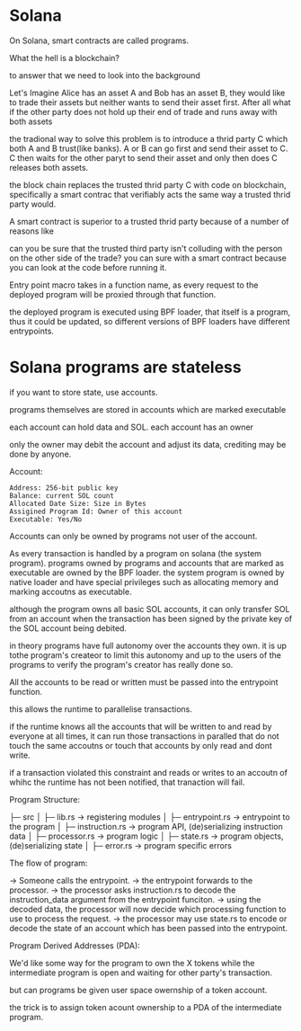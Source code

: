 # Solana

On Solana, smart contracts are called programs.

What the hell is a blockchain?

to answer that we need to look into the background 

Let's Imagine Alice has an asset A and Bob has an asset B, they would like to trade their assets but neither wants to send their asset first. After all what if the other party does not hold up their end of trade and runs away with both assets

the tradional way to solve this problem is to introduce a thrid party C which both A and B trust(like banks). A or B can go first and send their asset to C. C then waits for the other paryt to send their asset and only then does C releases both assets.

the block chain replaces the trusted thrid party C with code on blockchain, specifically a smart contrac that verifiably acts the same way a trusted thrid party would.

A smart contract is superior to a trusted thrid party because of a number of reasons like

can you be sure that the trusted third party isn't colluding with the person on the other side of the trade? you can sure with a smart contract because you can look at the code before running it.


Entry point macro takes in a function name, as every request to the deployed program will be proxied through that function.


the deployed program is executed using BPF loader, that itself is a program, thus it could be updated, so different versions of BPF loaders have different entrypoints.

# Solana programs are stateless

if you want to store state, use accounts. 

programs themselves are stored in accounts which are marked executable

each account can hold data and SOL. 
each account has an owner

only the owner may debit the account and adjust its data, crediting may be done by anyone.

Account:

    Address: 256-bit public key
    Balance: current SOL count
    Allocated Date Size: Size in Bytes
    Assigined Program Id: Owner of this account
    Executable: Yes/No

Accounts can only be owned by programs not user of the account.


As every transaction is handled by a program on solana (the system program). 
programs owned by programs and accounts that are marked as executable are owned by the BPF loader.
the system program is owned by native loader and have special privileges such as allocating memory and marking accoutns as executable.

although the program owns all basic SOL accounts, it can only transfer SOL from an account when the transaction has been signed by the private key of the SOL account being debited.

in theory programs have full autonomy over the accounts they own. it is up tothe program's createor to limit this autonomy and up to the users of the programs to verify the program's creator has really done so.

All the accounts to be read or written must be passed into the entrypoint function.

this allows the runtime to parallelise transactions.

if the runtime knows all the accounts that will be written to and read by everyone at all times, it can run those transactions in paralled that do not touch the same accoutns or touch that accounts by only read and dont write.

if a transaction violated this constraint and reads or writes to an accoutn of whihc the runtime has not been notified, that tranaction will fail.

Program Structure:

├─ src
│  ├─ lib.rs         -> registering modules
│  ├─ entrypoint.rs  -> entrypoint to the program
│  ├─ instruction.rs -> program API, (de)serializing instruction data
│  ├─ processor.rs   -> program logic
│  ├─ state.rs       -> program objects, (de)serializing state
│  ├─ error.rs       -> program specific errors

The flow of program:

-> Someone calls the entrypoint.
-> the entrypoint forwards to the processor.
-> the processor asks instruction.rs to decode the instruction_data argument from the entrypoint funciton.
-> using the decoded data, the processor will now decide which processing function to use to process the request.
-> the processor may use state.rs to encode or decode the state of an account which has been passed into the entrypoint.

Program Derived Addresses (PDA):

We'd like some way for the program to own the X tokens while the intermediate program is open and waiting for other party's transaction.

but can programs be given user space owernship of a token account.

the trick is to assign token acount ownership to a PDA of the intermediate program.




